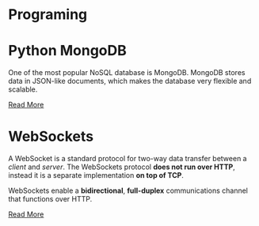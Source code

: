# Programing

# Python MongoDB
One of the most popular NoSQL database is MongoDB. MongoDB stores data in JSON-like documents, which makes the database very flexible and scalable.

[Read More](./PythonMongoDB.md)


# WebSockets
A WebSocket is a standard protocol for two-way data transfer between a *client* and *server*. The WebSockets protocol **does not run over HTTP**, instead it is a separate implementation **on top of TCP**.

WebSockets enable a **bidirectional**, **full-duplex** communications channel that functions over HTTP.

[Read More](./WebSockets.md)
